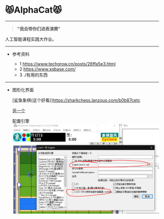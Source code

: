 # 😾AlphaCat😾

---

> **"我会带你们进表演赛"** 

人工智能课程实践大作业。

---
* 参考资料
  
  - 1 https://www.techgrow.cn/posts/26ffa5e3.html
  - 2 https://www.xqbase.com/
  - 3 ./有用的东西

---
* 图形化界面

  [鲨鱼象棋(这个好看)]https://sharkchess.lanzous.com/b0b87cetc
  
  [另一个](https://exp.newsmth.net/topic/ed55126a4bc9831c6b148f8c47800fad)
  
  配置引擎
  ![](./docImg/引擎.PNG)
